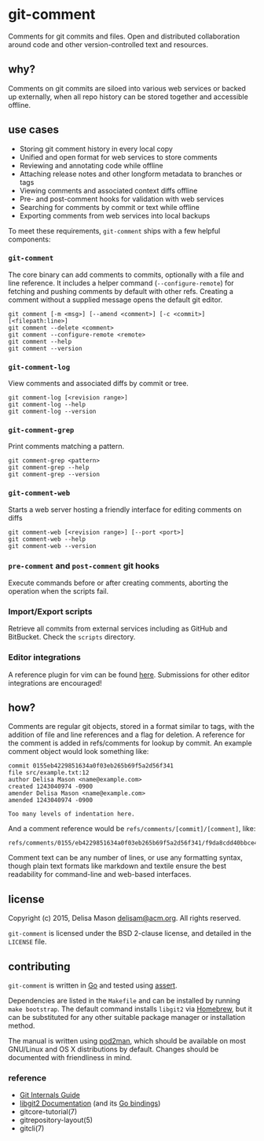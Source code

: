 # git-comment

Comments for git commits and files. Open and distributed collaboration
around code and other version-controlled text and resources.

## why?

Comments on git commits are siloed into various web services or backed
up externally, when all repo history can be stored together and
accessible offline.


## use cases

* Storing git comment history in every local copy
* Unified and open format for web services to store comments
* Reviewing and annotating code while offline
* Attaching release notes and other longform metadata to branches or
  tags
* Viewing comments and associated context diffs offline
* Pre- and post-comment hooks for validation with web services
* Searching for comments by commit or text while offline
* Exporting comments from web services into local backups

To meet these requirements, `git-comment` ships with a few helpful
components:

### `git-comment`

The core binary can add comments to commits, optionally with a file and
line reference. It includes a helper command (`--configure-remote`) for
fetching and pushing comments by default with other refs. Creating a
comment without a supplied message opens the default git editor.

```
git comment [-m <msg>] [--amend <comment>] [-c <commit>] [<filepath:line>]
git comment --delete <comment>
git comment --configure-remote <remote>
git comment --help
git comment --version
```

### `git-comment-log`

View comments and associated diffs by commit or tree.

```
git comment-log [<revision range>]
git comment-log --help
git comment-log --version
```

### `git-comment-grep`

Print comments matching a pattern.

```
git comment-grep <pattern>
git comment-grep --help
git comment-grep --version
```

### `git-comment-web`

Starts a web server hosting a friendly interface for editing comments on
diffs

```
git comment-web [<revision range>] [--port <port>]
git comment-web --help
git comment-web --version
```

### `pre-comment` and `post-comment` git hooks

Execute commands before or after creating comments, aborting the
operation when the scripts fail.

### Import/Export scripts

Retrieve all commits from external services including as GitHub and
BitBucket. Check the `scripts` directory.

### Editor integrations

A reference plugin for vim can be found [here](). Submissions for other
editor integrations are encouraged!

## how?

Comments are regular git objects, stored in a format similar to tags,
with the addition of file and line references and a flag for deletion. A
reference for the comment is added in refs/comments for lookup by
commit. An example comment object would look something like:

```
commit 0155eb4229851634a0f03eb265b69f5a2d56f341
file src/example.txt:12
author Delisa Mason <name@example.com>
created 1243040974 -0900
amender Delisa Mason <name@example.com>
amended 1243040974 -0900

Too many levels of indentation here.
```

And a comment reference would be `refs/comments/[commit]/[comment]`, like:

```
refs/comments/0155/eb4229851634a0f03eb265b69f5a2d56f341/f9da8cdd40bbce4c7bd1aa4e46608107184bd91c
```

Comment text can be any number of lines, or use any formatting syntax,
though plain text formats like markdown and textile ensure the best
readability for command-line and web-based interfaces.

## license

Copyright (c) 2015, Delisa Mason <delisam@acm.org>. All rights reserved.

`git-comment` is licensed under the BSD 2-clause license, and detailed in the `LICENSE` file.

## contributing

`git-comment` is written in [Go](http://golang.org) and tested using [assert](https://github.com/stvp/assert).

Dependencies are listed in the `Makefile` and can be installed by running `make bootstrap`. The default command installs `libgit2` via [Homebrew](http://brew.sh), but it can be substituted for any other suitable package manager or installation method.

The manual is written using [pod2man](http://perldoc.perl.org/pod2man.html), which should be available on most GNU/Linux and OS X distributions by default. Changes should be documented with friendliness in mind.

### reference

* [Git Internals
  Guide](http://www.git-scm.com/book/en/v2/Git-Internals-Plumbing-and-Porcelain)
* [libgit2 Documentation](https://libgit2.github.com) (and its [Go
  bindings](http://godoc.org/github.com/libgit2/git2go))
* gitcore-tutorial(7)
* gitrepository-layout(5)
* gitcli(7)
